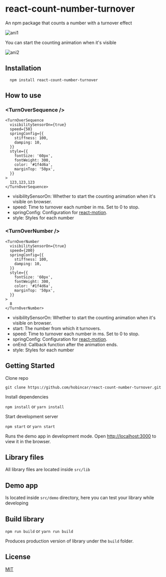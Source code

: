 # react-count-number-turnover
An npm package that counts a number with a turnover effect

![ani1](https://user-images.githubusercontent.com/17702664/36627610-74791b52-1988-11e8-84fe-9d0ad6390f5f.gif)

You can start the counting animation when it's visible

![ani2](https://user-images.githubusercontent.com/17702664/36627611-75767414-1988-11e8-9f28-d18ea0cedd2d.gif)

## Installation

```
  npm install react-count-number-turnover
```

## How to use

### &lt;TurnOverSequence />

```
<TurnOverSequence
  visibilitySensorOn={true}
  speed={50}
  springConfig={{
    stiffness: 100,
    damping: 10,
  }}
  style={{
    fontSize: '60px',
    fontWeight: 300,
    color: '#1f4d6a',
    marginTop: '50px',
  }}
>
  123,123,123
</TurnOverSequence>
```

* visibilitySensorOn: Whether to start the counting animation when it's visible on browser.
* speed: Time to turnover each number in ms. Set to 0 to stop.
* springConfig: Configuration for [react-motion](https://github.com/chenglou/react-motion.git).
* style: Styles for each number

### &lt;TurnOverNumber />

```
<TurnOverNumber
  visibilitySensorOn={true}
  speed={200}
  springConfig={{
    stiffness: 100,
    damping: 10,
  }}
  style={{
    fontSize: '60px',
    fontWeight: 300,
    color: '#1f4d6a',
    marginTop: '50px',
  }}
>
  8
</TurnOverNumber>
```

* visibilitySensorOn: Whether to start the counting animation when it's visible on browser.
* start: The number from which it turnovers.
* speed: Time to turnover each number in ms. Set to 0 to stop.
* springConfig: Configuration for [react-motion](https://github.com/chenglou/react-motion.git).
* onEnd: Callback function after the animation ends.
* style: Styles for each number

## Getting Started

Clone repo

````
git clone https://github.com/hobincar/react-count-number-turnover.git
````

Install dependencies

`npm install` or `yarn install`

Start development server

`npm start` or `yarn start`

Runs the demo app in development mode.
Open [http://localhost:3000](http://localhost:3000) to view it in the browser.

## Library files

All library files are located inside `src/lib`  

## Demo app

Is located inside `src/demo` directory, here you can test your library while developing

## Build library

`npm run build` or `yarn run build`

Produces production version of library under the `build` folder.

## License

[MIT](https://github.com/hobincar/react-count-number-turnover/blob/master/LICENSE)
